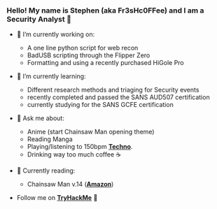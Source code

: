 ### Hello! My name is Stephen (aka Fr3sHc0FFee) and I am a Security Analyst 👋

- 🔭 I’m currently working on:
    - A one line python script for web recon
    - BadUSB scripting through the Flipper Zero
    - Formatting and using a recently purchased HiGole Pro

- 🌱 I’m currently learning:
    - Different research methods and triaging for Security events
    - recently completed and passed the SANS AUD507 certification
    - currently studying for the SANS GCFE certification

- 💬 Ask me about:
    - Anime (start Chainsaw Man opening theme)
    - Reading Manga
    - Playing/listening to 150bpm **[Techno]**.
    - Drinking way too much coffee ☕

- 📖 Currently reading:
    - Chainsaw Man v.14 (**[Amazon]**)

      
- Follow me on **[TryHackMe]** 🤖

[amazon]: https://a.co/d/8n2LjS1 "Amazon"
[tryhackme]: https://tryhackme.com/p/Fr3sHc0FFee "TryHackMe"
[techno]: https://open.spotify.com/playlist/37i9dQZF1E4nzt4cveHREl?si=d1530e7f6a5f4152
